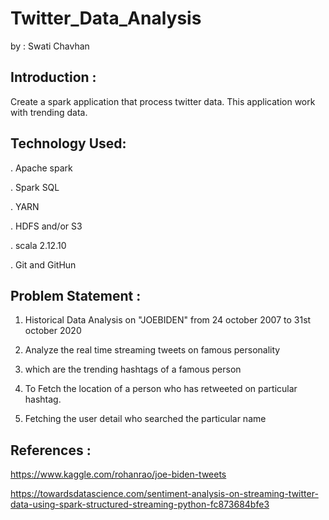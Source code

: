 # Twitter_Data_Analysis

by : Swati Chavhan


## Introduction :


Create a spark application that process twitter data.
This application work with trending data.


## Technology Used:
. Apache spark

. Spark SQL

. YARN

. HDFS and/or S3

. scala 2.12.10

. Git and GitHun


## Problem Statement :
1. Historical Data Analysis on "JOEBIDEN" from 24 october 2007 to 31st october 2020

2. Analyze the real time streaming tweets on famous personality

3. which are the trending hashtags of a famous person

4. To Fetch the location of a person who has retweeted on particular hashtag.

5. Fetching the user detail who searched the particular name

## References :

https://www.kaggle.com/rohanrao/joe-biden-tweets

https://towardsdatascience.com/sentiment-analysis-on-streaming-twitter-data-using-spark-structured-streaming-python-fc873684bfe3
